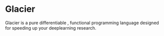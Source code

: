 # Glacier

Glacier is a pure differentiable , functional programming language designed for speeding up your deeplearning research.

